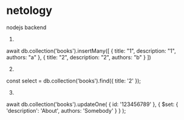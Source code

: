 # netology
nodejs backend

1.
await db.collection('books').insertMany([
    {
    title: "1",
    description: "1",
    authors: "a"
    },
    {
    title: "2",
    description: "2",
    authors: "b"
    }
])

2.
const select = db.collection('books').find({ title: '2' });

3.
await db.collection('books').updateOne(
  { id: '123456789' },
  {
    $set: { 'description': 'About', authors: 'Somebody' }
  }
);
